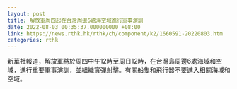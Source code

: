 ```yaml
---
layout: post
title: 解放軍周四起在台灣周邊6處海空域進行軍事演訓
date: 2022-08-03 00:35:37.000000000 +08:00
link: https://news.rthk.hk/rthk/ch/component/k2/1660591-20220803.htm
categories: rthk
---
```


新華社報道，解放軍將於周四中午12時至周日12時，在台灣島周邊6處海域和空域，進行重要軍事演訓，並組織實彈射擊。有關船隻和飛行器不要進入相關海域和空域。
